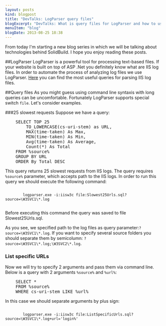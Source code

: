```yaml
---
layout: posts
kind: blogpost
title: "DevTalks: LogParser query files"
blogExcerpt: "DevTalks: What is query files for LogParser and how to use them."
menuItem: "blog"
blogDate: 2013-08-25 18:38
---
```

From today I'm starting a new blog series in which we will be talking about technologies behind SolidBuild. I hope you enjoy reading these posts.

##LogParser
LogParser is a powerful tool for processing text-based files. If your website is built on top of ASP .Net you definitely know what are IIS log files. In order to automate the process of analyzing log files we use LogParser. [Here][1] you can find the most useful queries for parsing IIS log files.

##Query files
As you might guess using command line syntaxis with long queries can be uncomfortable. Fortunately LogParser supports special switch <code>file</code>. Let's consider examples.

###25 slowest requests
Suppose we have a query:
<pre>
	SELECT TOP 25  
	    TO_LOWERCASE(cs-uri-stem) as URL,
	    MAX(time-taken) As Max,  
	    MIN(time-taken) As Min,  
	    Avg(time-taken) As Average,
	    Count(*) As Total
	FROM %source%
	GROUP BY URL  
	ORDER By Total DESC
</pre>
This query returns 25 slowest requests from IIS logs. The query requires <code>%source%</code> parameter, which accepts path to the IIS logs. In order to run this query we should execute the following command:
<p>
	<code>
		logparser.exe -i:iisw3c file:Slowest25Urls.sql?source=\W3SVC1\*.log
	</code>
</p>
Before executing this command the query was saved to file Slowest25Urls.sql.
<p>
	As you see, we specified path to the log files as query parameter:<code>?source=\W3SVC1\*.log</code>. If you want to specify several source folders you should separate them by semicolumn: <code>?source=\W3SVC1\*.log;\W3SVC2\*.log</code>.
</p>

<h3>List specific URLs</h3>
Now we will try to specify 2 arguments and pass them via command line. Below is a query with 2 arguments <code>%source%</code> and <code>%url%</code>:

<pre>
	SELECT *
	FROM %source% 
	WHERE cs-uri-stem LIKE %url%
</pre>

In this case we should separate arguments by plus sign:
<p>
	<code>
		logparser.exe -i:iisw3c file:ListSpecificUrls.sql?source=\W3SVC1\*.log+url='login%'
	</code>
</p>

[1]: http://blogs.iis.net/carlosag/archive/2010/03/25/analyze-your-iis-log-files-favorite-log-parser-queries.aspx "Analyze your IIS Log Files - Favorite Log Parser Queries"